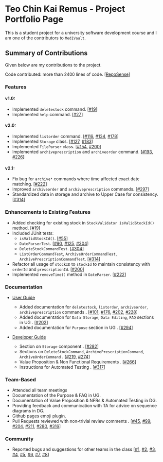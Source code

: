 # Teo Chin Kai Remus - Project Portfolio Page

This is a student project for a university software development course and I am one of the contributors to `MediVault`.

## Summary of Contributions

Given below are my contributions to the project.

Code contributed: more than 2400 lines of code. [[RepoSense](https://nus-cs2113-ay2122s1.github.io/tp-dashboard/?search=&sort=groupTitle&sortWithin=title&timeframe=commit&mergegroup=&groupSelect=groupByRepos&breakdown=true&checkedFileTypes=docs~functional-code~test-code~other&since=2021-09-25&tabOpen=true&tabType=authorship&tabAuthor=RemusTeo&tabRepo=AY2122S1-CS2113T-T10-1%2Ftp%5Bmaster%5D&authorshipIsMergeGroup=false&authorshipFileTypes=docs~functional-code~test-code~other&authorshipIsBinaryFileTypeChecked=false)]

### Features

#### v1.0:

* Implemented `deletestock` command. [[#19](https://github.com/AY2122S1-CS2113T-T10-1/tp/pull/19)]
* Implemented `help` command. [[#27](https://github.com/AY2122S1-CS2113T-T10-1/tp/pull/27)]
  
#### v2.0:

* Implemented `listorder` command. [[#116](https://github.com/AY2122S1-CS2113T-T10-1/tp/pull/116), [#134](https://github.com/AY2122S1-CS2113T-T10-1/tp/pull/134), [#178](https://github.com/AY2122S1-CS2113T-T10-1/tp/pull/178)]
* Implemented `Storage` class. [[#127](https://github.com/AY2122S1-CS2113T-T10-1/tp/pull/127), [#183](https://github.com/AY2122S1-CS2113T-T10-1/tp/pull/183)]
* Implemented `FileParser` class. [[#154](https://github.com/AY2122S1-CS2113T-T10-1/tp/pull/154), [#200](https://github.com/AY2122S1-CS2113T-T10-1/tp/pull/200)]
* Implemented `archiveprescription` and `archiveorder` command. [[#193](https://github.com/AY2122S1-CS2113T-T10-1/tp/pull/193), [#226](https://github.com/AY2122S1-CS2113T-T10-1/tp/pull/226)]

#### v2.1:

* Fix bug for `archive*` commands where time affected exact date matching. [[#222](https://github.com/AY2122S1-CS2113T-T10-1/tp/pull/222/files)]
* Improved `archiveorder` and `archiveprescription` commands. [[#297](https://github.com/AY2122S1-CS2113T-T10-1/tp/pull/297)]
* Standardized data in storage and archive to Upper Case for consistency. [[#314](https://github.com/AY2122S1-CS2113T-T10-1/tp/pull/314)]

### Enhancements to Existing Features

* Added checking for existing stock in `StockValidator isValidStockId()` method. [[#19](https://github.com/AY2122S1-CS2113T-T10-1/tp/pull/19)]
* Included JUnit tests:
    * `isValidStockId()`. [[#55](https://github.com/AY2122S1-CS2113T-T10-1/tp/pull/55)]
    * `DateParserTest`. [[#90](https://github.com/AY2122S1-CS2113T-T10-1/tp/pull/90), [#125](https://github.com/AY2122S1-CS2113T-T10-1/tp/pull/125), [#304](https://github.com/AY2122S1-CS2113T-T10-1/tp/pull/304)]
    * `DeleteStockCommandTest`. [[#304](https://github.com/AY2122S1-CS2113T-T10-1/tp/pull/304)]
    * `ListOrderCommandTest`, `ArchiveOrderCommandTest`, `ArchivePrescriptionCommandTest`. [[#314](https://github.com/AY2122S1-CS2113T-T10-1/tp/pull/314)]
* Refactor all usage of `stockID` to `stockId` to maintain consistency with `orderId` and `prescriptionId`. [[#200](https://github.com/AY2122S1-CS2113T-T10-1/tp/pull/200)]
* Implemented `removeTime()` method in `DateParser`. [[#222](https://github.com/AY2122S1-CS2113T-T10-1/tp/pull/222)]

### Documentation

* [User Guide](../UserGuide.md)
    * Added documentation for `deletestock`, `listorder`, `archiveorder`, `archiveprescription` commands
      . [[#101](https://github.com/AY2122S1-CS2113T-T10-1/tp/pull/101), [#176](https://github.com/AY2122S1-CS2113T-T10-1/tp/pull/176), [#202](https://github.com/AY2122S1-CS2113T-T10-1/tp/pull/202), [#228](https://github.com/AY2122S1-CS2113T-T10-1/tp/pull/228)]
    * Added documentation for `Data Storage`, `Data Editing`, `FAQ` sections in UG
      . [[#202](https://github.com/AY2122S1-CS2113T-T10-1/tp/pull/202)]
    * Added documentation for `Purpose` section in UG
      . [[#294](https://github.com/AY2122S1-CS2113T-T10-1/tp/pull/294)]


* [Developer Guide](../DeveloperGuide.md)
    * Section on `Storage` component
      . [[#282](https://github.com/AY2122S1-CS2113T-T10-1/tp/pull/282)]
    * Sections on `DeleteStockCommand`, `ArchivePrescriptionCommand`, `ArchiveOrderCommand`
      . [[#219](https://github.com/AY2122S1-CS2113T-T10-1/tp/pull/219), [#274](https://github.com/AY2122S1-CS2113T-T10-1/tp/pull/274)]
    * Value Proposition & Non Functional Requirements
      . [[#266](https://github.com/AY2122S1-CS2113T-T10-1/tp/pull/266)]
    * Instructions for Automated Testing
      . [[#317](https://github.com/AY2122S1-CS2113T-T10-1/tp/pull/317)]

### Team-Based

* Attended all team meetings
* Documentation of the Purpose & FAQ in UG.
* Documentation of Value Proposition & NFRs & Automated Testing in DG.
* Providing feedback and communication with TA for advice on sequence diagrams in DG.
* Github pages emoji plugin.
* Pull Requests reviewed with non-trivial review comments
  . [[#45](https://github.com/AY2122S1-CS2113T-T10-1/tp/pull/45), [#99](https://github.com/AY2122S1-CS2113T-T10-1/tp/pull/99), [#204](https://github.com/AY2122S1-CS2113T-T10-1/tp/pull/204), [#211](https://github.com/AY2122S1-CS2113T-T10-1/tp/pull/211), [#280](https://github.com/AY2122S1-CS2113T-T10-1/tp/pull/280), [#316](https://github.com/AY2122S1-CS2113T-T10-1/tp/pull/316)]

### Community

* Reported bugs and suggestions for other teams in the class [[#1](https://github.com/RemusTeo/ped/issues/1), [#2](https://github.com/RemusTeo/ped/issues/2), [#3](https://github.com/RemusTeo/ped/issues/3), [#4](https://github.com/RemusTeo/ped/issues/4), [#5](https://github.com/RemusTeo/ped/issues/5), [#6](https://github.com/RemusTeo/ped/issues/6), [#7](https://github.com/RemusTeo/ped/issues/7), [#8](https://github.com/RemusTeo/ped/issues/8)]
